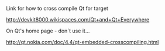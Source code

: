 Link for how to cross compile Qt for target

http://devkit8000.wikispaces.com/Qt+and+Qt+Everywhere


On Qt's home page - don´t use it...

http://qt.nokia.com/doc/4.4/qt-embedded-crosscompiling.html